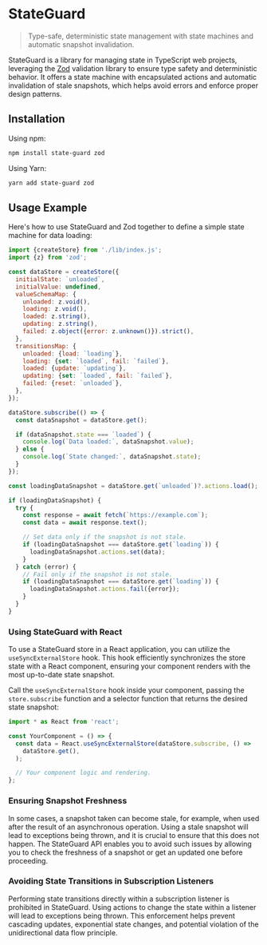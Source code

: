 # StateGuard

> Type-safe, deterministic state management with state machines and automatic
> snapshot invalidation.

StateGuard is a library for managing state in TypeScript web projects,
leveraging the [Zod](https://github.com/colinhacks/zod) validation library to
ensure type safety and deterministic behavior. It offers a state machine with
encapsulated actions and automatic invalidation of stale snapshots, which helps
avoid errors and enforce proper design patterns.

## Installation

Using npm:

```sh
npm install state-guard zod
```

Using Yarn:

```sh
yarn add state-guard zod
```

## Usage Example

Here's how to use StateGuard and Zod together to define a simple state machine
for data loading:

```js
import {createStore} from './lib/index.js';
import {z} from 'zod';

const dataStore = createStore({
  initialState: `unloaded`,
  initialValue: undefined,
  valueSchemaMap: {
    unloaded: z.void(),
    loading: z.void(),
    loaded: z.string(),
    updating: z.string(),
    failed: z.object({error: z.unknown()}).strict(),
  },
  transitionsMap: {
    unloaded: {load: `loading`},
    loading: {set: `loaded`, fail: `failed`},
    loaded: {update: `updating`},
    updating: {set: `loaded`, fail: `failed`},
    failed: {reset: `unloaded`},
  },
});

dataStore.subscribe(() => {
  const dataSnapshot = dataStore.get();

  if (dataSnapshot.state === `loaded`) {
    console.log(`Data loaded:`, dataSnapshot.value);
  } else {
    console.log(`State changed:`, dataSnapshot.state);
  }
});

const loadingDataSnapshot = dataStore.get(`unloaded`)?.actions.load();

if (loadingDataSnapshot) {
  try {
    const response = await fetch(`https://example.com`);
    const data = await response.text();

    // Set data only if the snapshot is not stale.
    if (loadingDataSnapshot === dataStore.get(`loading`)) {
      loadingDataSnapshot.actions.set(data);
    }
  } catch (error) {
    // Fail only if the snapshot is not stale.
    if (loadingDataSnapshot === dataStore.get(`loading`)) {
      loadingDataSnapshot.actions.fail({error});
    }
  }
}
```

### Using StateGuard with React

To use a StateGuard store in a React application, you can utilize the
`useSyncExternalStore` hook. This hook efficiently synchronizes the store state
with a React component, ensuring your component renders with the most up-to-date
state snapshot.

Call the `useSyncExternalStore` hook inside your component, passing the
`store.subscribe` function and a selector function that returns the desired
state snapshot:

```js
import * as React from 'react';

const YourComponent = () => {
  const data = React.useSyncExternalStore(dataStore.subscribe, () =>
    dataStore.get(),
  );

  // Your component logic and rendering.
};
```

### Ensuring Snapshot Freshness

In some cases, a snapshot taken can become stale, for example, when used after
the result of an asynchronous operation. Using a stale snapshot will lead to
exceptions being thrown, and it is crucial to ensure that this does not happen.
The StateGuard API enables you to avoid such issues by allowing you to check the
freshness of a snapshot or get an updated one before proceeding.

### Avoiding State Transitions in Subscription Listeners

Performing state transitions directly within a subscription listener is
prohibited in StateGuard. Using actions to change the state within a listener
will lead to exceptions being thrown. This enforcement helps prevent cascading
updates, exponential state changes, and potential violation of the
unidirectional data flow principle.
